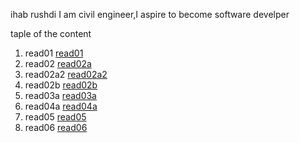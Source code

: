 ihab rushdi
I am civil engineer,I aspire to become software develper

taple of the content


1. read01 [read01](https://ihabrushdi.github.io/reading-notes/read01)
2. read02 [read02a](https://ihabrushdi.github.io/reading-notes/read02a)
3. read02a2 [read02a2](https://ihabrushdi.github.io/reading-notes/read02a2)
4. read02b [read02b](https://ihabrushdi.github.io/reading-notes/read02b)
5. read03a [read03a](https://ihabrushdi.github.io/reading-notes/read03a)
6. read04a [read04a](https://ihabrushdi.github.io/reading-notes/read04a)
7. read05 [read05](https://ihabrushdi.github.io/reading-notes/read05)
8. read06 [read06](https://ihabrushdi.github.io/reading-notes/read06)
